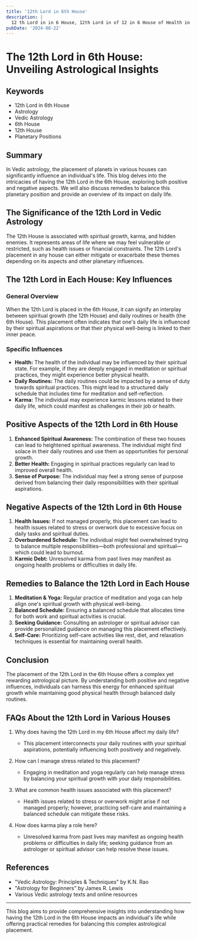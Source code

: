 ```yaml
---
title: '12th Lord in 6th House'
description: |
  12 th Lord in in 6 House, 12th Lord in of 12 in 6 House of Health in Vedic astrology
pubDate: '2024-08-22'
---
```


# The 12th Lord in 6th House: Unveiling Astrological Insights

## Keywords
- 12th Lord in 6th House
- Astrology
- Vedic Astrology
- 6th House
- 12th House
- Planetary Positions

## Summary
In Vedic astrology, the placement of planets in various houses can significantly influence an individual's life. This blog delves into the intricacies of having the 12th Lord in the 6th House, exploring both positive and negative aspects. We will also discuss remedies to balance this planetary position and provide an overview of its impact on daily life.

## The Significance of the 12th Lord in Vedic Astrology
The 12th House is associated with spiritual growth, karma, and hidden enemies. It represents areas of life where we may feel vulnerable or restricted, such as health issues or financial constraints. The 12th Lord's placement in any house can either mitigate or exacerbate these themes depending on its aspects and other planetary influences.

## The 12th Lord in Each House: Key Influences
### General Overview
When the 12th Lord is placed in the 6th House, it can signify an interplay between spiritual growth (the 12th House) and daily routines or health (the 6th House). This placement often indicates that one's daily life is influenced by their spiritual aspirations or that their physical well-being is linked to their inner peace.

### Specific Influences
- **Health:** The health of the individual may be influenced by their spiritual state. For example, if they are deeply engaged in meditation or spiritual practices, they might experience better physical health.
- **Daily Routines:** The daily routines could be impacted by a sense of duty towards spiritual practices. This might lead to a structured daily schedule that includes time for meditation and self-reflection.
- **Karma:** The individual may experience karmic lessons related to their daily life, which could manifest as challenges in their job or health.

## Positive Aspects of the 12th Lord in 6th House
1. **Enhanced Spiritual Awareness:** The combination of these two houses can lead to heightened spiritual awareness. The individual might find solace in their daily routines and use them as opportunities for personal growth.
2. **Better Health:** Engaging in spiritual practices regularly can lead to improved overall health.
3. **Sense of Purpose:** The individual may feel a strong sense of purpose derived from balancing their daily responsibilities with their spiritual aspirations.

## Negative Aspects of the 12th Lord in 6th House
1. **Health Issues:** If not managed properly, this placement can lead to health issues related to stress or overwork due to excessive focus on daily tasks and spiritual duties.
2. **Overburdened Schedule:** The individual might feel overwhelmed trying to balance multiple responsibilities—both professional and spiritual—which could lead to burnout.
3. **Karmic Debt:** Unresolved karma from past lives may manifest as ongoing health problems or difficulties in daily life.

## Remedies to Balance the 12th Lord in Each House
1. **Meditation & Yoga:** Regular practice of meditation and yoga can help align one's spiritual growth with physical well-being.
2. **Balanced Schedule:** Ensuring a balanced schedule that allocates time for both work and spiritual activities is crucial.
3. **Seeking Guidance:** Consulting an astrologer or spiritual advisor can provide personalized guidance on managing this placement effectively.
4. **Self-Care:** Prioritizing self-care activities like rest, diet, and relaxation techniques is essential for maintaining overall health.

## Conclusion
The placement of the 12th Lord in the 6th House offers a complex yet rewarding astrological picture. By understanding both positive and negative influences, individuals can harness this energy for enhanced spiritual growth while maintaining good physical health through balanced daily routines.

## FAQs About the 12th Lord in Various Houses
1. Why does having the 12th Lord in my 6th House affect my daily life?
   - This placement interconnects your daily routines with your spiritual aspirations, potentially influencing both positively and negatively.

2. How can I manage stress related to this placement?
   - Engaging in meditation and yoga regularly can help manage stress by balancing your spiritual growth with your daily responsibilities.

3. What are common health issues associated with this placement?
   - Health issues related to stress or overwork might arise if not managed properly; however, practicing self-care and maintaining a balanced schedule can mitigate these risks.

4. How does karma play a role here?
   - Unresolved karma from past lives may manifest as ongoing health problems or difficulties in daily life; seeking guidance from an astrologer or spiritual advisor can help resolve these issues.

## References
- "Vedic Astrology: Principles & Techniques" by K.N. Rao
- "Astrology for Beginners" by James R. Lewis
- Various Vedic astrology texts and online resources

---

This blog aims to provide comprehensive insights into understanding how having the 12th Lord in the 6th House impacts an individual's life while offering practical remedies for balancing this complex astrological placement.